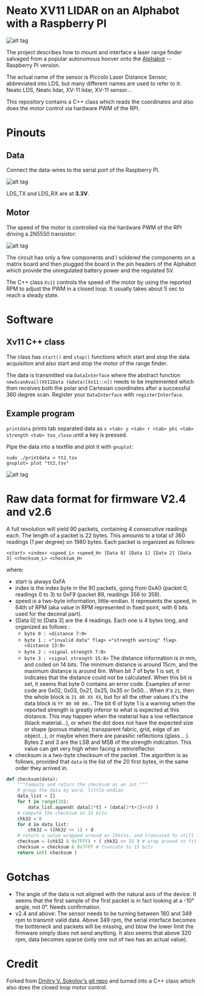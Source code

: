 # Neato XV11 LIDAR on an Alphabot with a Raspberry PI

![alt tag](robot.jpg)

The project describes how to mount and interface a laser range
finder salvaged from a popular autonomous hoover onto the
[Alphabot](https://www.open-electronics.org/alphabot-the-open-source-robot/)
 -- Raspberry PI version.

The actual name of the sensor is Piccolo Laser Distance Sensor,
abbreviated into LDS, but many different names are used to refer to
it: Neato LDS, Neato lidar, XV-11 lidar, XV-11 sensor...

This repository contains a C++ class which reads the coordinates
and also does the motor control via hardware PWM of the RPI.

# Pinouts

## Data
Connect the data-wires to the serial port of the Raspberry PI.

![alt tag](datawiring.png)

LDS_TX and LDS_RX are at **3.3V**.

## Motor
The speed of the motor is controlled via the hardware PWM
of the RPI driving a 2N5550 transistor:

![alt tag](motordrive.png)

The circuit has only a few components and I soldered the components
on a matrix board and then plugged the board in the pin headers
of the Alphabot which provide the unregulated battery power and
the regulated 5V.

The C++ class `Xv11` controls the speed of the motor by using
the reported RPM to adjust the PWM in a closed loop. It usually
takes about 5 sec to reach a steady state.

# Software

## Xv11 C++ class

The class has `start()` and `stop()` functions which start and
stop the data acquisition and also start and stop the motor of
the range finder.

The data is transmitted via `DataInterface` where the abstract function
`newScanAvail(XV11Data (&data)[Xv11::n])` needs to be implemented
which then receives both the polar and Cartesian coordinates after
a successful 360 degree scan. Register your `DataInterface` with
`registerInterface`.

## Example program
`printdata` prints tab separated data as
`x <tab> y <tab> r <tab> phi <tab> strength <tab> too_close` until a key is pressed.

Pipe the data into a textfile and plot it with `gnuplot`:
```
sudo ./printdata > tt2.tsv
gnuplot> plot "tt2.tsv"
```
![alt tag](map.png)


# Raw data format for firmware V2.4 and v2.6
A full revolution will yield 90 packets, containing 4 consecutive readings each.
The length of a packet is 22 bytes.
This amounts to a total of 360 readings (1 per degree) on 1980 bytes.
Each packet is organized as follows:

```
<start> <index> <speed_L> <speed_H> [Data 0] [Data 1] [Data 2] [Data 3] <checksum_L> <checksum_H>
```

where:
* start is always 0xFA
* index is the index byte in the 90 packets, going from 0xA0 (packet 0, readings 0 to 3) to 0xF9 (packet 89, readings 356 to 359).
* speed is a two-byte information, little-endian. It represents the speed, in 64th of RPM (aka value in RPM represented in fixed point, with
6 bits used for the decimal part).
* [Data 0] to [Data 3] are the 4 readings. Each one is 4 bytes long, and organized as follows :
  * `byte 0 : <distance 7:0>`
  * `byte 1 : <"invalid data" flag> <"strength warning" flag> <distance 13:8>`
  * `byte 2 : <signal strength 7:0>`
  * `byte 3 : <signal strength 15:8>`
The distance information is in mm, and coded on 14 bits. The minimum distance is around 15cm, and the maximum distance is around 6m.
When bit 7 of byte 1 is set, it indicates that the distance could not be calculated. When this bit is set, it seems that byte 0 contains an error
code. Examples of error code are 0x02, 0x03, 0x21, 0x25, 0x35 or 0x50...
When it's `21`, then the whole block is `21 80 XX XX`, but for all the other values it's the data block is `YY 80 00 00`...
The bit 6 of byte 1 is a warning when the reported strength is greatly inferior to what is expected at this distance. This may happen when the
material has a low reflectance (black material...), or when the dot does not have the expected size or shape (porous material, transparent
fabric, grid, edge of an object...), or maybe when there are parasitic reflections (glass... ).
Bytes 2 and 3 are the LSB and MSB of the strength indication. This value can get very high when facing a retroreflector.
* checksum is a two-byte checksum of the packet.
The algorithm is as follows, provided that `data` is the list of the 20 first bytes, in the same order they arrived in.

```python
def checksum(data):
    """Compute and return the checksum as an int."""
    # group the data by word, little-endian
    data_list = []
    for t in range(10):
        data_list.append( data[2*t] + (data[2*t+1]<<8) )
    # compute the checksum on 32 bits
    chk32 = 0
    for d in data_list:
        chk32 = (chk32 << 1) + d
    # return a value wrapped around on 15bits, and truncated to still fit into 15 bits
    checksum = (chk32 & 0x7FFF) + ( chk32 >> 15 ) # wrap around to fit into 15 bits
    checksum = checksum & 0x7FFF # truncate to 15 bits
    return int( checksum )
```

# Gotchas
* The angle of the data is not aligned with the natural axis of the device. It seems that the first sample of the first packet is in fact looking at
a -10° angle, not 0°. Needs confirmation.
* v2.4 and above: The sensor needs to be turning between 180 and 349 rpm to transmit valid data. Above 349 rpm, the serial interface
becomes the bottleneck and packets will be missing, and blow the lower limit the firmware simply does not send anything. It also seems
that above 320 rpm, data becomes sparse (only one out of two has an actual value).



# Credit

Forked from
[Dmitry V. Sokolov's git repo](https://github.com/ssloy/neato-xv11-lidar)
and turned into a C++
class which also does the closed loop motor control.
